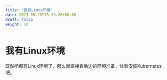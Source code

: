 ```yaml
---
title: "我有Linux环境"
date: 2023-05-28T15:39:26+08:00
draft: false
weight: 10
---
```


# 我有Linux环境

既然咱都有Linux环境了，那么就直接看后边的环境准备，体验安装Kubernetes吧。
